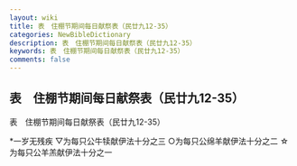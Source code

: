 ```yaml
---
layout: wiki
title: 表　住棚节期间每日献祭表（民廿九12-35）
categories: NewBibleDictionary
description: 表　住棚节期间每日献祭表（民廿九12-35）
keywords: 表　住棚节期间每日献祭表（民廿九12-35）
comments: false
---
```


## 表　住棚节期间每日献祭表（民廿九12-35）



表　住棚节期间每日献祭表（民廿九12-35）


*一岁无残疾
▽为每只公牛犊献伊法十分之三
○为每只公绵羊献伊法十分之二
☆为每只公羊羔献伊法十分之一



